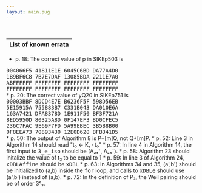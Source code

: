 ```yaml
---
layout: main.pug
---
```


<br>

| List of known errata |
|-|
* p. 18: The correct value of p in SIKEp503 is<br>
<tt>
    004066F5 41811E1E 6045C6BD DA77A4D0<br>
    1B9BF6C8 7B7E7DAF 13085BDA 2211E7A0<br>
    ABFFFFFF FFFFFFFF FFFFFFFF FFFFFFFF<br>
    FFFFFFFF FFFFFFFF FFFFFFFF FFFFFFFF<br> </tt>
* p. 20: The correct value of yQ20 in SIKEp751 is<br>
<tt>
    00003BBF 8DCD4E7E B6236F5F 598D56EB<br>
    5E15915A 755883B7 C331B043 DA010E6A<br>
    163A7421 DFA8378D 1E911F50 BF3F721A<br>
    8ED5950D 80325A8D 0F147EF3 BD0CFEC5<br>
    236C7FAC 9E69F7FD 5A99EBEC 3B5B8B00<br>
    0F8EEA73 70893430 12E0D620 BFB341D5<br></tt>
* p. 50: The output of Algorithm 8 is P+[m]Q, not Q+[m]P.
* p. 52: Line 3 in Algorithm 14 should read "t₀ ← K₁ · t₀"
* p. 57: In line 4 in Algorithm 14, the first input to <tt>3_e_iso</tt>
  should be (A₂₄⁺, A₂₄⁻).
* p. 58: Algorithm 23 should initalize the value of t₂ to be equal to 1
* p. 59: In line 3 of Algorithm 24, <tt>xDBLAffine</tt> should be <tt>xDBL</tt>
* p. 63: In Algorithms 34 and 35, (a',b') should be initialized to (a,b)
  inside the <tt>for</tt> loop, and calls to <tt>xDBLe</tt> should use
  (a',b') instead of (a,b).
* p. 72: In the definition of P₃, the Weil pairing should be of order 3ᵉ₃.
